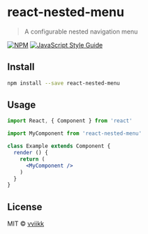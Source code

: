 # react-nested-menu

> A configurable nested navigation menu

[![NPM](https://img.shields.io/npm/v/react-nested-menu.svg)](https://www.npmjs.com/package/react-nested-menu) [![JavaScript Style Guide](https://img.shields.io/badge/code_style-standard-brightgreen.svg)](https://standardjs.com)

## Install

```bash
npm install --save react-nested-menu
```

## Usage

```jsx
import React, { Component } from 'react'

import MyComponent from 'react-nested-menu'

class Example extends Component {
  render () {
    return (
      <MyComponent />
    )
  }
}
```

## License

MIT © [vviikk](https://github.com/vviikk)
